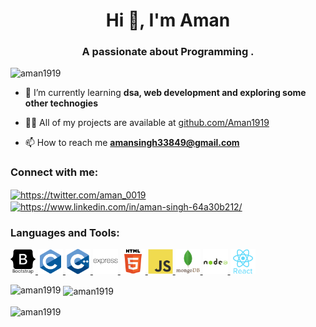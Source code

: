 <h1 align="center">Hi 👋, I'm Aman</h1>
<h3 align="center">A passionate about Programming .</h3>

<p align="left"> <img src="https://komarev.com/ghpvc/?username=aman1919&label=Profile%20views&color=0e75b6&style=flat" alt="aman1919" /> </p>

- 🌱 I’m currently learning **dsa, web development and exploring some other technogies**

- 👨‍💻 All of my projects are available at [github.com/Aman1919](github.com/Aman1919)

- 📫 How to reach me **amansingh33849@gmail.com**

<h3 align="left">Connect with me:</h3>
<p align="left">
<a href="https://twitter.com/https://twitter.com/aman_0019" target="blank"><img align="center" src="https://raw.githubusercontent.com/rahuldkjain/github-profile-readme-generator/master/src/images/icons/Social/twitter.svg" alt="https://twitter.com/aman_0019" height="30" width="40" /></a>
<a href="https://linkedin.com/in/https://www.linkedin.com/in/aman-singh-64a30b212/" target="blank"><img align="center" src="https://raw.githubusercontent.com/rahuldkjain/github-profile-readme-generator/master/src/images/icons/Social/linked-in-alt.svg" alt="https://www.linkedin.com/in/aman-singh-64a30b212/" height="30" width="40" /></a>
</p>

<h3 align="left">Languages and Tools:</h3>
<p align="left"> <a href="https://getbootstrap.com" target="_blank" rel="noreferrer"> <img src="https://raw.githubusercontent.com/devicons/devicon/master/icons/bootstrap/bootstrap-plain-wordmark.svg" alt="bootstrap" width="40" height="40"/> </a> <a href="https://www.cprogramming.com/" target="_blank" rel="noreferrer"> <img src="https://raw.githubusercontent.com/devicons/devicon/master/icons/c/c-original.svg" alt="c" width="40" height="40"/> </a> <a href="https://www.w3schools.com/cpp/" target="_blank" rel="noreferrer"> <img src="https://raw.githubusercontent.com/devicons/devicon/master/icons/cplusplus/cplusplus-original.svg" alt="cplusplus" width="40" height="40"/> </a> <a href="https://expressjs.com" target="_blank" rel="noreferrer"> <img src="https://raw.githubusercontent.com/devicons/devicon/master/icons/express/express-original-wordmark.svg" alt="express" width="40" height="40"/> </a> <a href="https://www.w3.org/html/" target="_blank" rel="noreferrer"> <img src="https://raw.githubusercontent.com/devicons/devicon/master/icons/html5/html5-original-wordmark.svg" alt="html5" width="40" height="40"/> </a> <a href="https://developer.mozilla.org/en-US/docs/Web/JavaScript" target="_blank" rel="noreferrer"> <img src="https://raw.githubusercontent.com/devicons/devicon/master/icons/javascript/javascript-original.svg" alt="javascript" width="40" height="40"/> </a> <a href="https://www.mongodb.com/" target="_blank" rel="noreferrer"> <img src="https://raw.githubusercontent.com/devicons/devicon/master/icons/mongodb/mongodb-original-wordmark.svg" alt="mongodb" width="40" height="40"/> </a> <a href="https://nodejs.org" target="_blank" rel="noreferrer"> <img src="https://raw.githubusercontent.com/devicons/devicon/master/icons/nodejs/nodejs-original-wordmark.svg" alt="nodejs" width="40" height="40"/> </a> <a href="https://reactjs.org/" target="_blank" rel="noreferrer"> <img src="https://raw.githubusercontent.com/devicons/devicon/master/icons/react/react-original-wordmark.svg" alt="react" width="40" height="40"/> </a> </p>

<p><img align="left" src="https://github-readme-stats.vercel.app/api/top-langs?username=aman1919&show_icons=true&locale=en&layout=compact" alt="aman1919" /></p>

<p>&nbsp;<img align="center" src="https://github-readme-stats.vercel.app/api?username=aman1919&show_icons=true&locale=en" alt="aman1919" /></p>

<p><img align="center" src="https://github-readme-streak-stats.herokuapp.com/?user=aman1919&" alt="aman1919" /></p>
